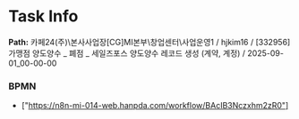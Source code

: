 # Task Info

**Path:** 카페24(주)\본사사업장\[CG]MI본부\창업센터\사업운영1 / hjkim16 / [332956] 가맹점 양도양수 _ 폐점 _ 세일즈포스 양도양수 레코드 생성 (계약, 계정) / 2025-09-01_00-00-00

### BPMN
- ["https://n8n-mi-014-web.hanpda.com/workflow/BAcIB3Nczxhm2zR0"]

